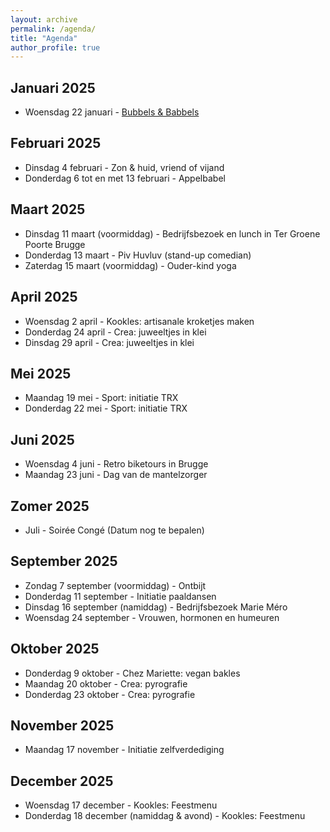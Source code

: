 ```yaml
---
layout: archive
permalink: /agenda/
title: "Agenda"
author_profile: true
---
```


## Januari 2025

- Woensdag 22 januari - [Bubbels & Babbels](/assets/media/agenda/2025-01-22-bubbels.pdf)

## Februari 2025

- Dinsdag 4 februari - Zon & huid, vriend of vijand
- Donderdag 6 tot en met 13 februari - Appelbabel

## Maart 2025

- Dinsdag 11 maart (voormiddag) - Bedrijfsbezoek en lunch in Ter Groene Poorte Brugge
- Donderdag 13 maart - Piv Huvluv (stand-up comedian)
- Zaterdag 15 maart (voormiddag) - Ouder-kind yoga

## April 2025

- Woensdag 2 april - Kookles: artisanale kroketjes maken
- Donderdag 24 april - Crea: juweeltjes in klei
- Dinsdag 29 april - Crea: juweeltjes in klei

## Mei 2025

- Maandag 19 mei - Sport: initiatie TRX
- Donderdag 22 mei - Sport: initiatie TRX

## Juni 2025

- Woensdag 4 juni - Retro biketours in Brugge
- Maandag 23 juni - Dag van de mantelzorger

## Zomer 2025

- Juli - Soirée Congé (Datum nog te bepalen)

## September 2025

- Zondag 7 september (voormiddag) - Ontbijt
- Donderdag 11 september - Initiatie paaldansen
- Dinsdag 16 september (namiddag) - Bedrijfsbezoek Marie Méro
- Woensdag 24 september - Vrouwen, hormonen en humeuren

## Oktober 2025

- Donderdag 9 oktober - Chez Mariette: vegan bakles
- Maandag 20 oktober - Crea: pyrografie
- Donderdag 23 oktober - Crea: pyrografie

## November 2025

- Maandag 17 november - Initiatie zelfverdediging

## December 2025

- Woensdag 17 december - Kookles: Feestmenu
- Donderdag 18 december (namiddag & avond) - Kookles: Feestmenu
